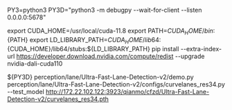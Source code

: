 
PY3=python3
PY3D="python3 -m debugpy --wait-for-client --listen 0.0.0.0:5678"

export CUDA_HOME=/usr/local/cuda-11.8
export PATH=${CUDA_HOME}/bin:${PATH}
export LD_LIBRARY_PATH=${CUDA_HOME}/lib64:${CUDA_HOME}/lib64/stubs:${LD_LIBRARY_PATH}
pip install --extra-index-url https://developer.download.nvidia.com/compute/redist --upgrade nvidia-dali-cuda110


${PY3D} perception/lane/Ultra-Fast-Lane-Detection-v2/demo.py perception/lane/Ultra-Fast-Lane-Detection-v2/configs/curvelanes_res34.py \
  --test_model http://172.22.102.122:3923/qianmo/cfzd/Ultra-Fast-Lane-Detection-v2/curvelanes_res34.pth